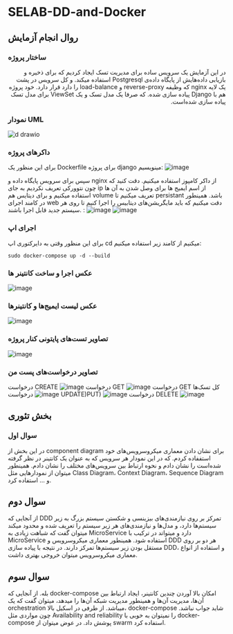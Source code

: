 # SELAB-DD-and-Docker

## روال انجام آزمایش
### ساختار پروژه
<div dir="rtl">
در این آزمایش یک سرویس ساده برای مدیریت تسک ایجاد کردیم که برای ذخیره و بازیابی داده‌هایش از پایگاه داده‌ی Postgresql استفاده میکند. و کل سرویس در پشت یک لایه nginx که وظیفه reverse-proxy و load-balance را دارد قرار دارد. خود پروژه هم با Django پیاده سازی شده. که صرفا یک مدل تسک و یک ViewSet برای مدل تسک پیاده سازی شده‌است.
</div>

### نمودار UML
![d drawio](https://github.com/mohammadhnz/SELAB-DD-and-Docker/assets/59181719/0c26ba7a-25ef-45d5-9c93-e49811ce6479)


### داکرهای پروژه

برای این منظور یک Dockerfile برای پروژه django مینویسیم:
![image](https://github.com/mohammadhnz/SELAB-DD-and-Docker/assets/59181719/8be98806-9d52-49d6-96a2-a98e5ebd9d6d)


سپس برای سرویس پایگاه داده و nginx از داکر کامپوز استفاده میکنیم. دقت کنید که چون نتوورکی تعریف نکردیم به جای ip از اسم ایمیج ها برای وصل شدن به آن ها استفاده میکنیم و برای دیتایس هم volume تعریف میکنیم تا persistant باشد. همینطور در کامند اجرای web دقت میکنیم که باید مایگریشن‌های دیتابیس را اجرا کنیم تا روی هر سیستم جدید قابل اجرا باشند. :
 ![image](https://github.com/mohammadhnz/SELAB-DD-and-Docker/assets/59181719/3fae2f0f-8aa3-4c31-8a62-4277ba81f325)
![image](https://github.com/mohammadhnz/SELAB-DD-and-Docker/assets/59181719/cdbe6d0a-9891-4a6b-bfe9-99acb40fd233)


### اجرای اپ
برای این منظور وقتی  به دایرکتوری اپ cd میکنیم از کامند زیر استفاده میکنیم:
‍‍‍
```
sudo docker-compose up -d --build
```
### عکس اجرا و ساخت کانتینر ها
![image](https://github.com/mohammadhnz/SELAB-DD-and-Docker/assets/59181719/34bf90ad-8d2b-4970-85ab-fb95cfcfbc4c)

### عکس لیست ایمیج‌ها و کانتینرها
![image](https://github.com/mohammadhnz/SELAB-DD-and-Docker/assets/59181719/36fa3290-f6b0-4142-a2a0-dd06da9a0b4b)

### تصاویر تست‌های پایتونی کنار پروژه
![image](https://github.com/mohammadhnz/SELAB-DD-and-Docker/assets/59181719/b2e6611c-0b6f-4f7a-ab90-5e3391ef1dfc)
### تصاویر درخواست‌های پست من
درخواست CREATE
![image](https://github.com/mohammadhnz/SELAB-DD-and-Docker/assets/59181719/97a08851-91b8-49f2-949c-27b5d87ee283)
درخواست GET
![image](https://github.com/mohammadhnz/SELAB-DD-and-Docker/assets/59181719/65973488-f6a3-4260-8d61-1329b60bb13c)
درخواست GET کل تسک‌ها
![image](https://github.com/mohammadhnz/SELAB-DD-and-Docker/assets/59181719/471a53ff-584e-459e-b6c2-f3de321f439e)
درخواست UPDATE)PUT) 
![image](https://github.com/mohammadhnz/SELAB-DD-and-Docker/assets/59181719/cf8e9afb-584b-4bfa-b3dd-64ca855a3070)
درخواست DELETE
![image](https://github.com/mohammadhnz/SELAB-DD-and-Docker/assets/59181719/1d22aa18-6c86-47fd-80f3-a5d174f94d0f)


## بخش تئوری
### سوال اول 
در این بخش از component diagram برای نشان دادن معماری میکروسرویس‌های خود استففاده کردم. که در این نمودار هر سرویس که به عنوان یک کانتینر در نظر گرفته شده‌است را نشان دادم و نحوه ارتباط بین سرویس‌های مختلف را نشان دادم. همینطور میتوان از نمودار‌هایی مثل Class Diagram، Context Diagram، Sequence Diagram و ... استفاده کرد.

## سوال دوم

از آنجایی که DDD تمرکز بر روی نیازمندی‌های بیزینسی و شکستن سیستم بزرگ به زیر سیستم‌ها دارد، و مدل‌ها و نیازمندی‌های هر زیر سیستم را تعریف شده و محدود میکند میتوان گفت که شباهت زیادی به MicroService دارد و میتواتد در ترکیب با MicroService استفاده شود. همینطور معماری میکروسرویس و DDD هر دو بر روی مستقل بودن زیر سیستم‌ها تمرکز دارند. در نتیجه با پیاده سازی DDD،‌ و استفاده از انواع معماری میکروسرویس میتوان خروجی بهتری داشت.

## سوال سوم

بله. از آنجایی که docker-compose امکان بالا آوردن چندین کانتینر، ایجاد ارتباط بین آن‌ها، مدیریت آن‌ها و همینطور مدیریت شبکه‌ آن‌ها را میدهد، میتوان گفت که یک orchestration میباشد. از طرفی در اسکیل بالا، docker-compose شاید جواب نباشد. چون مواردی مثل Availability and reliability را نمیتوان به خوبی با docker-compose پوشش داد. در عوض میتوان از swarm استفاده کرد.

